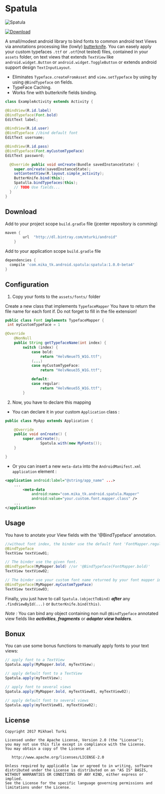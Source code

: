

Spatula
============
![Spatula](https://dl.dropboxusercontent.com/u/9715865/spatula.png)

[ ![Download](https://api.bintray.com/packages/mturki/android/spatula/images/download.svg) ](https://bintray.com/mturki/android/spatula/_latestVersion)

A small/modest android library to bind fonts to common android text Views via annotations processing like (lowly) [butterknife][1]. You can easely apply your custom typefaces `.ttf` or `.otf`(not tested) files, contained in your `assets` folder, on text views that extends `TextView` like `android.widget.Button` or `android.widget.ToggleButton` or extends android support design `TextInputLayout`.


* Eliminates `Typeface.createFromAsset` and `view.setTypeface` by using by using `@BindTypeface` on fields.
* TypeFace Caching.
* Works fine with butterknife fields binding.

```java
class ExampleActivity extends Activity {

@BindView(R.id.label)
@BindTypeface(Font.bold)
EditText label;

@BindView(R.id.user)
@BindTypeface //bind default font
EditText username;

@BindView(R.id.pass)
@BindTypeface(Font.myCustomTypeFace)
EditText password;

  @Override public void onCreate(Bundle savedInstanceState) {
    super.onCreate(savedInstanceState);
    setContentView(R.layout.simple_activity);
    ButterKnife.bind(this);
    Spatulla.bindTypefaces(this);
    // TODO Use fields...
  }
}
```
Download
--------

Add to your project scope `build.gradle` file (jcenter repository is comming)
```groovy
maven {
        url  "http://dl.bintray.com/mturki/android" 
    }
```

Add to your application scope `build.gradle` file
```groovy
dependencies {
  compile 'com.mika_tk.android.spatula:spatula:1.0.0-beta4'
}
```

Configuration
-------

1) Copy your fonts to the `assets/fonts/` folder

Create a new class that implements `TypefaceMapper`
You have to return the file name for each font if. Do not forget to fill in the file extension!

```java
public class Font implements TypefaceMapper {
 int myCustomTypeFace = 1

@Override
    @NonNull
    public String getTypefaceName(int index) {
        switch (index) {
            case bold:
                return "HelvNeue75_W1G.ttf";
            (...)
            case myCustomTypeFace:
                return "HelvNeue35_W1G.ttf";

            default:
            case regular:
                return "HelvNeue55_W1G.ttf";
        }
```

2) Now, you have to declare this mapping

* You can declare it in your custom `Application` class :
```java
public class MyApp extends Application {

    @Override
    public void onCreate() {
        super.onCreate();
                Spatula.with(new MyFonts());
    }

}

```

* Or you can insert a new `meta-data` into the `AndroidManifest.xml` `application` element :
```xml
<application android:label="@string/app_name" ...>
    ...
        <meta-data
            android:name="com.mika_tk.android.spatula.Mapper"
            android:value="your.custom.font.mapper.class" />
    ...
</application>
```

Usage
-------
You have to anotate your View fields with the '@BindTypeface' annotation.

```java
//without font index, the binder use the default font 'FontMapper.regular'.
@BindTypeface
TextView textView01;

// The binder use the given font.
@BindTypeface(MyMapper.bold) //or '@BindTypeface(FontMapper.bold)'
TextView textView02;

// The binder use your custom font name returned by your font mapper implementation. It is better to not use negative values for your custom fonts.
@BindTypeface(MyMapper.myCustomTypeFace)
TextView textView03;
```

Finally, you just have to call `Spatula.(objectToBind)` ***after*** any `.findViewById(...)` or `ButterKnife.bind(this)`. 

*Note :* You can bind any object containing non null `@BindTypeface` annotated view fields like ***activities***, ***fragments*** or ***adapter view holders***.

Bonux
-------
You can use some bonus functions to manually apply fonts to your text views:

```java
// apply font to a TextView
Spatula.apply(MyMapper.bold, myTextView);

// apply default font to a TextView
Spatula.apply(myTextView);

// apply font to several views
Spatula.apply(MyMapper.bold, myTextView01, myTextView02);

// apply default font to several views
Spatula.apply(myTextView01, myTextView02);
```

License
-------

    Copyright 2017 Mikhael Turki

    Licensed under the Apache License, Version 2.0 (the "License");
    you may not use this file except in compliance with the License.
    You may obtain a copy of the License at

       http://www.apache.org/licenses/LICENSE-2.0

    Unless required by applicable law or agreed to in writing, software
    distributed under the License is distributed on an "AS IS" BASIS,
    WITHOUT WARRANTIES OR CONDITIONS OF ANY KIND, either express or implied.
    See the License for the specific language governing permissions and
    limitations under the License.

 [1]: http://jakewharton.github.com/butterknife/

